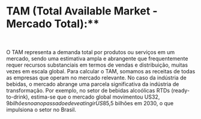 # TAM (Total Available Market - Mercado Total):**

<br/>

O TAM representa a demanda total por produtos ou serviços em um mercado, sendo uma estimativa ampla e abrangente que frequentemente requer recursos substanciais em termos de vendas e distribuição, muitas vezes em escala global. Para calcular o TAM, somamos as receitas de todas as empresas que operam no mercado relevante. No caso da indústria de bebidas, o mercado abrange uma parcela significativa da indústria de transformação. Por exemplo, no setor de bebidas alcoólicas RTDs (ready-to-drink), estima-se que o mercado global movimentou US$32,9 bilhões no ano passado e deve atingir US$85,5 bilhões em 2030, o que impulsiona o setor no Brasil.